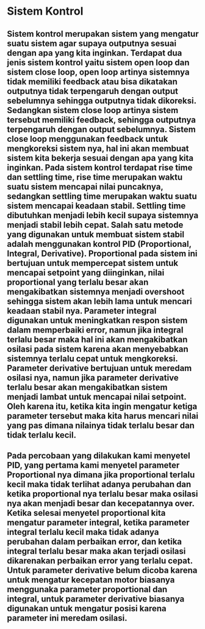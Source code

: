 # Sistem Kontrol 
## Sistem kontrol merupakan sistem yang mengatur suatu sistem agar supaya outputnya sesuai dengan apa yang kita inginkan. Terdapat dua jenis sistem kontrol yaitu sistem open loop dan sistem close loop, open loop artinya sistemnya tidak memiliki feedback atau bisa dikatakan outputnya tidak terpengaruh dengan output sebelumnya sehingga outputnya tidak dikoreksi. Sedangkan sistem close loop artinya sistem tersebut memiliki feedback, sehingga outputnya terpengaruh dengan output sebelumnya. Sistem close loop menggunakan feedback untuk mengkoreksi sistem nya, hal ini akan membuat sistem kita bekerja sesuai dengan apa yang kita inginkan. Pada sistem kontrol terdapat rise time dan settling time, rise time merupakan waktu suatu sistem mencapai nilai puncaknya, sedangkan settling time merupakan waktu suatu sistem mencapai keadaan stabil. Settling time dibutuhkan menjadi lebih kecil supaya sistemnya menjadi stabil lebih cepat. Salah satu metode yang digunakan untuk membuat sistem stabil adalah menggunakan kontrol PID (Proportional, Integral, Derivative). Proportional pada sistem ini bertujuan untuk mempercepat sistem untuk mencapai setpoint yang diinginkan, nilai proportional yang terlalu besar akan mengakibatkan sistemnya menjadi overshoot sehingga sistem akan lebih lama untuk mencari keadaan stabil nya. Parameter integral digunakan untuk meningkatkan respon sistem dalam memperbaiki error, namun jika integral terlalu besar maka hal ini akan mengakibatkan osilasi pada sistem karena akan menyebabkan sistemnya terlalu cepat untuk mengkoreksi. Parameter derivative bertujuan untuk meredam osilasi nya, namun jika parameter derivative terlalu besar akan mengakibatkan sistem menjadi lambat untuk mencapai nilai setpoint. Oleh karena itu, ketika kita ingin mengatur ketiga parameter tersebut maka kita harus mencari nilai yang pas dimana nilainya tidak terlalu besar dan tidak terlalu kecil.
## Pada percobaan yang dilakukan kami menyetel PID, yang pertama kami menyetel parameter Proportional nya dimana jika proportional terlalu kecil maka tidak terlihat adanya perubahan dan ketika proportional nya terlalu besar maka osilasi nya akan menjadi besar dan kecepatannya over. Ketika selesai menyetel proportional kita mengatur parameter integral, ketika parameter integral terlalu kecil maka tidak adanya perubahan dalam perbaikan error, dan ketika integral terlalu besar maka akan terjadi osilasi dikarenakan perbaikan error yang terlalu cepat. Untuk parameter derivative belum dicoba karena untuk mengatur kecepatan motor biasanya menggunaka parameter proportional dan integral, untuk parameter derivative biasanya digunakan untuk mengatur posisi karena parameter ini meredam osilasi.
